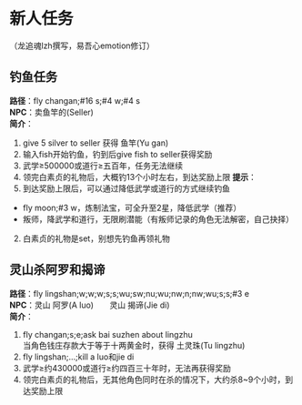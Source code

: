 # 新人任务 
（龙追魂lzh撰写，易吾心emotion修订）

## 钓鱼任务
**路径**：fly changan;#16 s;#4 w;#4 s  
**NPC**：卖鱼竿的(Seller)  
**简介**：
1. give 5 silver to seller 获得 鱼竿(Yu gan)
2. 输入fish开始钓鱼，钓到后give fish to seller获得奖励
3. 武学≥500000或道行≥五百年，任务无法继续
4. 领完白素贞的礼物后，大概钓13个小时左右，到达奖励上限 
**提示**：
1. 到达奖励上限后，可以通过降低武学或道行的方式继续钓鱼
* fly moon;#3 w，炼制法宝，可全升至2星，降低武学（推荐）
* 叛师，降武学和道行，无限刷潜能（有叛师记录的角色无法解密，自己抉择）
2. 白素贞的礼物是set，别想先钓鱼再领礼物

## 灵山杀阿罗和揭谛
**路径**：fly lingshan;w;w;w;s;s;wu;sw;nu;wu;nw;n;nw;wu;s;s;#3 e  
**NPC**：灵山 阿罗(A luo)　　灵山 揭谛(Jie di)  
**简介**：  
1. fly changan;s;e;ask bai suzhen about lingzhu  
当角色钱庄存款大于等于十两黄金时，获得 土灵珠(Tu lingzhu)
2. fly lingshan;…;kill a luo和jie di
3. 武学≥约430000或道行≥约四百三十年时，无法再获得奖励
4. 领完白素贞的礼物后，无其他角色同时在杀的情况下，大约杀8~9个小时，到达奖励上限
